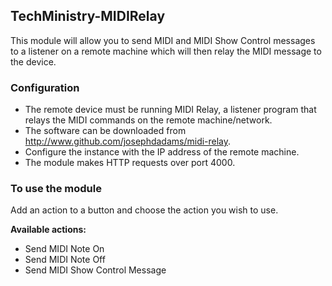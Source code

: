## TechMinistry-MIDIRelay

This module will allow you to send MIDI and MIDI Show Control messages to a listener on a remote machine which will then relay the MIDI message to the device.

### Configuration
* The remote device must be running MIDI Relay, a listener program that relays the MIDI commands on the remote machine/network.
* The software can be downloaded from <http://www.github.com/josephdadams/midi-relay>.
* Configure the instance with the IP address of the remote machine.
* The module makes HTTP requests over port 4000.

### To use the module
Add an action to a button and choose the action you wish to use.

**Available actions:**
* Send MIDI Note On
* Send MIDI Note Off
* Send MIDI Show Control Message